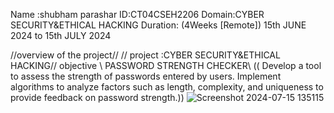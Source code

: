 Name :shubham parashar 
ID:CT04CSEH2206
Domain:CYBER SECURITY&ETHICAL HACKING
Duration: (4Weeks [Remote]) 15th JUNE 2024 to 15th JULY 2024

//overview of the project//
// project :CYBER SECURITY&ETHICAL HACKING//
   objective \\  PASSWORD STRENGTH CHECKER\\
(( Develop a tool to assess the strength of passwords entered by users. Implement
algorithms to analyze factors such as length, complexity, and uniqueness to provide
feedback on password strength.))
![Screenshot 2024-07-15 135115](https://github.com/user-attachments/assets/2de75914-98a2-4898-9027-e869a22437c0)


      
